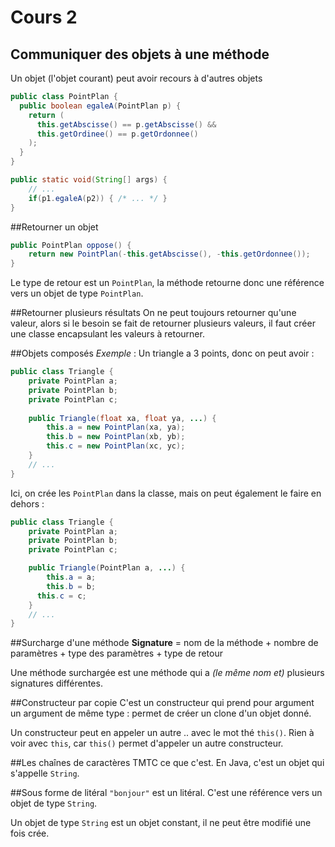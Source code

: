 # Cours 2

## Communiquer des objets à une méthode

Un objet (l'objet courant) peut avoir recours à d'autres objets

```java
public class PointPlan {
  public boolean egaleA(PointPlan p) {
    return (
      this.getAbscisse() == p.getAbscisse() && 
      this.getOrdinee() == p.getOrdonnee()
    );
  }
}
```

```java
public static void(String[] args) { 
	// ...
	if(p1.egaleA(p2)) { /* ... */ } 
}
```

##Retourner un objet

```java
public PointPlan oppose() { 
	return new PointPlan(-this.getAbscisse(), -this.getOrdonnee()); 
}
```
Le type de retour est un `PointPlan`, la méthode retourne donc une référence vers un objet de type `PointPlan`.

##Retourner plusieurs résultats
On ne peut toujours retourner qu'une valeur, alors si le besoin se fait de retourner plusieurs valeurs, il faut créer une classe encapsulant les valeurs à retourner.

##Objets composés
*Exemple* : Un triangle a 3 points, donc on peut avoir :

```java
public class Triangle {     
	private PointPlan a;     
	private PointPlan b;     
	private PointPlan c; 
	
    public Triangle(float xa, float ya, ...) {         
	    this.a = new PointPlan(xa, ya);
	    this.b = new PointPlan(xb, yb);
        this.c = new PointPlan(xc, yc);
    }
    // ...
}
```

Ici, on crée les `PointPlan` dans la classe, mais on peut également le faire en dehors :

```java
public class Triangle {
	private PointPlan a;
	private PointPlan b;
	private PointPlan c;

    public Triangle(PointPlan a, ...) {
	    this.a = a;
	    this.b = b;
      this.c = c;
    }
    // ...
}
```

##Surcharge d'une méthode
**Signature** = nom de la méthode + nombre de paramètres + type des paramètres + type de retour

Une méthode surchargée est une méthode qui a *(le même nom et)* plusieurs signatures différentes.

##Constructeur par copie
C'est un constructeur qui prend pour argument un argument de même type : permet de créer un clone d'un objet donné.

Un constructeur peut en appeler un autre
.. avec le mot thé `this()`. Rien à voir avec `this`, car `this()` permet d'appeler un autre constructeur.

##Les chaînes de caractères
TMTC ce que c'est. En Java, c'est un objet qui s'appelle `String`.

##Sous forme de litéral
`"bonjour"` est un litéral.
C'est une référence vers un objet de type `String`.

Un objet de type `String` est un objet constant, il ne peut être modifié une fois crée.

